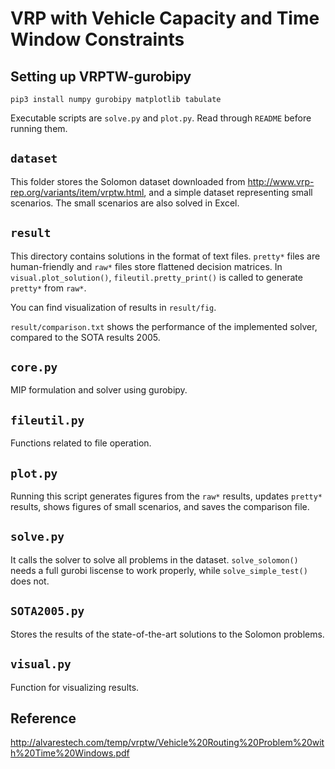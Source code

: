 # VRP with Vehicle Capacity and Time Window Constraints

## Setting up VRPTW-gurobipy

```
pip3 install numpy gurobipy matplotlib tabulate
```

Executable scripts are `solve.py` and `plot.py`. Read through `README` before running them.

## `dataset`

This folder stores the Solomon dataset downloaded from http://www.vrp-rep.org/variants/item/vrptw.html, and a simple dataset representing small scenarios. The small scenarios are also solved in Excel.

## `result`

This directory contains solutions in the format of text files. `pretty*` files are human-friendly and `raw*` files store flattened decision matrices. In `visual.plot_solution()`, `fileutil.pretty_print()` is called to generate `pretty*` from `raw*`.

You can find visualization of results in `result/fig`.

`result/comparison.txt` shows the performance of the implemented solver, compared to the SOTA results 2005.

## `core.py`

MIP formulation and solver using gurobipy.

## `fileutil.py`

Functions related to file operation.

## `plot.py`

Running this script generates figures from the `raw*` results, updates `pretty*` results, shows figures of small scenarios, and saves the comparison file.

## `solve.py`

It calls the solver to solve all problems in the dataset. `solve_solomon()` needs a full gurobi liscense to work properly, while `solve_simple_test()` does not.

## `SOTA2005.py`

Stores the results of the state-of-the-art solutions to the Solomon problems.

## `visual.py`

Function for visualizing results.

## Reference

http://alvarestech.com/temp/vrptw/Vehicle%20Routing%20Problem%20with%20Time%20Windows.pdf
